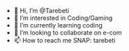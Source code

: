 - 👋 Hi, I’m @Tarebeti
- 👀 I’m interested in Coding/Gaming
- 🌱 I’m currently learning coding
- 💞️ I’m looking to collaborate on e-com
- 📫 How to reach me SNAP: tarebeti

<!---
Tarebeti/Tarebeti is a ✨ special ✨ repository because its `README.md` (this file) appears on your GitHub profile.
You can click the Preview link to take a look at your changes.
--->
